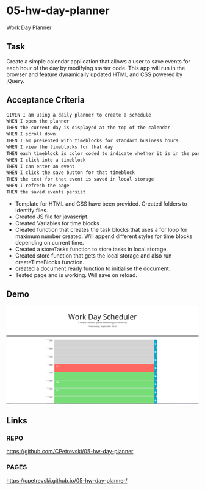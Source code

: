 # 05-hw-day-planner
Work Day Planner

## Task ##

Create a simple calendar application that allows a user to save events for each hour of the day by modifying starter code. This app will run in the browser and feature dynamically updated HTML and CSS powered by jQuery.

## Acceptance Criteria

```md
GIVEN I am using a daily planner to create a schedule
WHEN I open the planner
THEN the current day is displayed at the top of the calendar
WHEN I scroll down
THEN I am presented with timeblocks for standard business hours
WHEN I view the timeblocks for that day
THEN each timeblock is color coded to indicate whether it is in the past, present, or future
WHEN I click into a timeblock
THEN I can enter an event
WHEN I click the save button for that timeblock
THEN the text for that event is saved in local storage
WHEN I refresh the page
THEN the saved events persist
```

- Template for HTML and CSS have been provided. Created folders to identify files.
- Created JS file for javascript.
- Created Variables for time blocks
- Created function that creates the task blocks that uses a for loop for maximum number created. Will append different styles for time blocks depending on current time.
- Created a storeTasks function to store tasks in local storage. 
-  Created store function that gets the local storage and also run createTimeBlocks function.
- created a document.ready function to initialise the document.
- Tested page and is working. Will save on reload.

## Demo ##

<img src="./assets/images/demo.png">

## Links ##

### REPO ###

https://github.com/CPetrevski/05-hw-day-planner

### PAGES ###

https://cpetrevski.github.io/05-hw-day-planner/